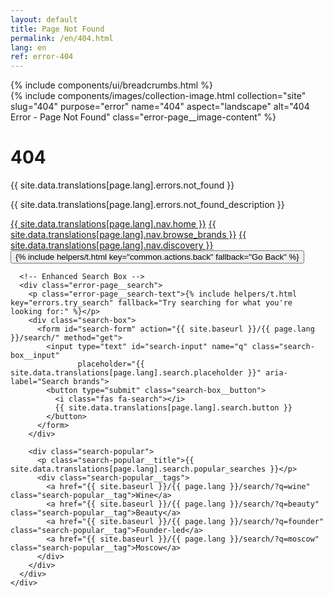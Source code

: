 ```yaml
---
layout: default
title: Page Not Found
permalink: /en/404.html
lang: en
ref: error-404
---
```


<div class="panel panel--light">
  <div class="panel__content">
    {% include components/ui/breadcrumbs.html %}
    <div class="error-page">
      <div class="error-page__image">
        {% include components/images/collection-image.html
           collection="site"
           slug="404"
           purpose="error"
           name="404"
           aspect="landscape"
           alt="404 Error - Page Not Found"
           class="error-page__image-content" %}
      </div>
      <h1 class="error-page__title">404</h1>
      <p class="error-page__message">{{ site.data.translations[page.lang].errors.not_found }}</p>
      <p class="error-page__description">{{ site.data.translations[page.lang].errors.not_found_description }}</p>
      <div class="error-page__actions">
        <a href="/{{ page.lang }}/" class="btn btn--primary">{{ site.data.translations[page.lang].nav.home }}</a>
        <a href="/{{ page.lang }}/brands/" class="btn btn--outline">{{ site.data.translations[page.lang].nav.browse_brands }}</a>
        <a href="/{{ page.lang }}/discovery/" class="btn btn--outline">{{ site.data.translations[page.lang].nav.discovery }}</a>
        <button onclick="history.back()" class="btn btn--text">{% include helpers/t.html key="common.actions.back" fallback="Go Back" %}</button>
      </div>

      <!-- Enhanced Search Box -->
      <div class="error-page__search">
        <p class="error-page__search-text">{% include helpers/t.html key="errors.try_search" fallback="Try searching for what you're looking for:" %}</p>
        <div class="search-box">
          <form id="search-form" action="{{ site.baseurl }}/{{ page.lang }}/search/" method="get">
            <input type="text" id="search-input" name="q" class="search-box__input"
                   placeholder="{{ site.data.translations[page.lang].search.placeholder }}" aria-label="Search brands">
            <button type="submit" class="search-box__button">
              <i class="fas fa-search"></i>
              {{ site.data.translations[page.lang].search.button }}
            </button>
          </form>
        </div>

        <div class="search-popular">
          <p class="search-popular__title">{{ site.data.translations[page.lang].search.popular_searches }}</p>
          <div class="search-popular__tags">
            <a href="{{ site.baseurl }}/{{ page.lang }}/search/?q=wine" class="search-popular__tag">Wine</a>
            <a href="{{ site.baseurl }}/{{ page.lang }}/search/?q=beauty" class="search-popular__tag">Beauty</a>
            <a href="{{ site.baseurl }}/{{ page.lang }}/search/?q=founder" class="search-popular__tag">Founder-led</a>
            <a href="{{ site.baseurl }}/{{ page.lang }}/search/?q=moscow" class="search-popular__tag">Moscow</a>
          </div>
        </div>
      </div>
    </div>
  </div>
</div>
